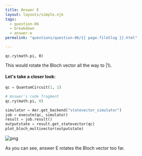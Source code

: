 ```yaml
---
title: Answer E
layout: layouts/simple.njk
tags:
  - question-06
  - breakdown
  - answer-e
permalink: "questions/question-06/{{ page.fileSlug }}.html"

---
```



`qc.ry(math.pi, 0)`

This would rotate the Bloch vector all the way to $|1\rangle$.

#### Let's take a closer look:


```python
qc = QuantumCircuit(1, 1)

# Answer's code fragment
qc.ry(math.pi, 0)

simulator = Aer.get_backend("statevector_simulator")
job = execute(qc, simulator)
result = job.result()
outputstate = result.get_statevector(qc)
plot_bloch_multivector(outputstate)
```




    
![png](output_31_0.png)
    



As you can see, answer E rotates the Bloch vector too far.
